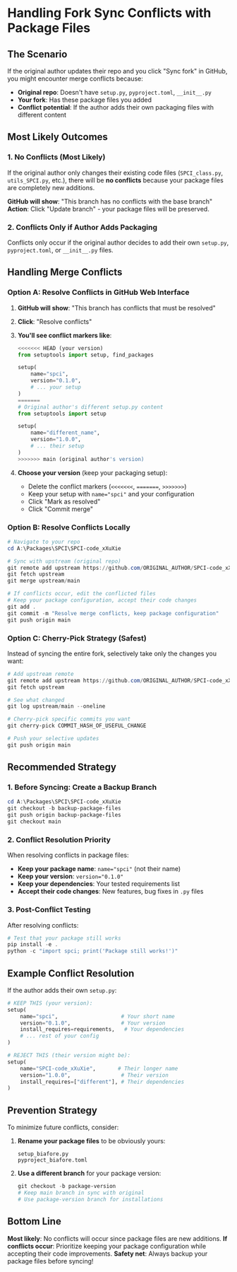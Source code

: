 # Handling Fork Sync Conflicts with Package Files

## The Scenario

If the original author updates their repo and you click "Sync fork" in GitHub, you might encounter merge conflicts because:

- **Original repo**: Doesn't have `setup.py`, `pyproject.toml`, `__init__.py`
- **Your fork**: Has these package files you added
- **Conflict potential**: If the author adds their own packaging files with different content

## Most Likely Outcomes

### 1. **No Conflicts (Most Likely)**
If the original author only changes their existing code files (`SPCI_class.py`, `utils_SPCI.py`, etc.), there will be **no conflicts** because your package files are completely new additions.

**GitHub will show**: "This branch has no conflicts with the base branch"
**Action**: Click "Update branch" - your package files will be preserved.

### 2. **Conflicts Only if Author Adds Packaging**
Conflicts only occur if the original author decides to add their own `setup.py`, `pyproject.toml`, or `__init__.py` files.

## Handling Merge Conflicts

### Option A: Resolve Conflicts in GitHub Web Interface

1. **GitHub will show**: "This branch has conflicts that must be resolved"
2. **Click**: "Resolve conflicts"
3. **You'll see conflict markers like**:
   ```python
   <<<<<<< HEAD (your version)
   from setuptools import setup, find_packages
   
   setup(
       name="spci",
       version="0.1.0",
       # ... your setup
   )
   =======
   # Original author's different setup.py content
   from setuptools import setup
   
   setup(
       name="different_name",
       version="1.0.0",
       # ... their setup
   )
   >>>>>>> main (original author's version)
   ```

4. **Choose your version** (keep your packaging setup):
   - Delete the conflict markers (`<<<<<<<`, `=======`, `>>>>>>>`)
   - Keep your setup with `name="spci"` and your configuration
   - Click "Mark as resolved"
   - Click "Commit merge"

### Option B: Resolve Conflicts Locally

```powershell
# Navigate to your repo
cd A:\Packages\SPCI\SPCI-code_xXuXie

# Sync with upstream (original repo)
git remote add upstream https://github.com/ORIGINAL_AUTHOR/SPCI-code_xXuXie.git
git fetch upstream
git merge upstream/main

# If conflicts occur, edit the conflicted files
# Keep your package configuration, accept their code changes
git add .
git commit -m "Resolve merge conflicts, keep package configuration"
git push origin main
```

### Option C: Cherry-Pick Strategy (Safest)

Instead of syncing the entire fork, selectively take only the changes you want:

```powershell
# Add upstream remote
git remote add upstream https://github.com/ORIGINAL_AUTHOR/SPCI-code_xXuXie.git
git fetch upstream

# See what changed
git log upstream/main --oneline

# Cherry-pick specific commits you want
git cherry-pick COMMIT_HASH_OF_USEFUL_CHANGE

# Push your selective updates
git push origin main
```

## Recommended Strategy

### 1. **Before Syncing**: Create a Backup Branch
```powershell
cd A:\Packages\SPCI\SPCI-code_xXuXie
git checkout -b backup-package-files
git push origin backup-package-files
git checkout main
```

### 2. **Conflict Resolution Priority**
When resolving conflicts in package files:

- **Keep your package name**: `name="spci"` (not their name)
- **Keep your version**: `version="0.1.0"` 
- **Keep your dependencies**: Your tested requirements list
- **Accept their code changes**: New features, bug fixes in `.py` files

### 3. **Post-Conflict Testing**
After resolving conflicts:
```powershell
# Test that your package still works
pip install -e .
python -c "import spci; print('Package still works!')"
```

## Example Conflict Resolution

If the author adds their own `setup.py`:

```python
# KEEP THIS (your version):
setup(
    name="spci",                    # Your short name
    version="0.1.0",                # Your version
    install_requires=requirements,   # Your dependencies
    # ... rest of your config
)

# REJECT THIS (their version might be):
setup(
    name="SPCI-code_xXuXie",       # Their longer name
    version="1.0.0",                # Their version  
    install_requires=["different"], # Their dependencies
)
```

## Prevention Strategy

To minimize future conflicts, consider:

1. **Rename your package files** to be obviously yours:
   ```
   setup_biafore.py
   pyproject_biafore.toml
   ```

2. **Use a different branch** for your package version:
   ```powershell
   git checkout -b package-version
   # Keep main branch in sync with original
   # Use package-version branch for installations
   ```

## Bottom Line

**Most likely**: No conflicts will occur since package files are new additions.
**If conflicts occur**: Prioritize keeping your package configuration while accepting their code improvements.
**Safety net**: Always backup your package files before syncing!
